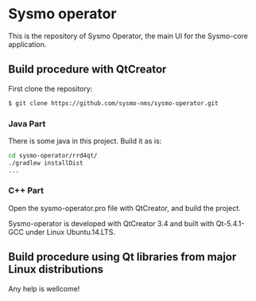 Sysmo operator
==============

This is the repository of Sysmo Operator, the main UI for the Sysmo-core application.

Build procedure with QtCreator
------------------------------

First clone the repository:
```sh
$ git clone https://github.com/sysmo-nms/sysmo-operator.git
```

### Java Part
There is some java in this project. Build it as is:
```sh
cd sysmo-operator/rrd4qt/
./gradlew installDist
...
```

### C++ Part
Open the sysmo-operator.pro file with QtCreator, and build the project.

Sysmo-operator is developed with QtCreator 3.4 and built with Qt-5.4.1-GCC under Linux Ubuntu.14.LTS.


Build procedure using Qt libraries from major Linux distributions
-----------------------------------------------------------------
Any help is wellcome!
